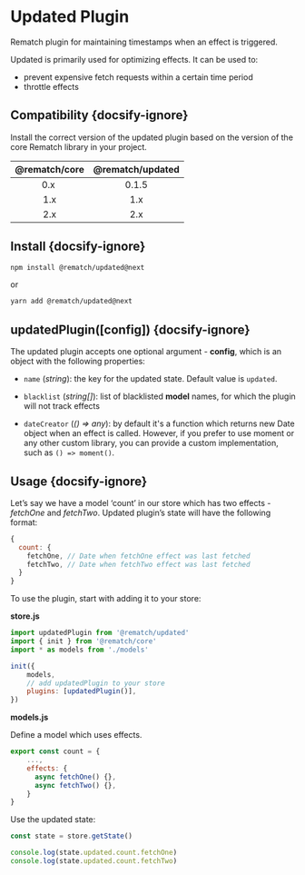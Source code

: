 # Updated Plugin

Rematch plugin for maintaining timestamps when an effect is triggered.

Updated is primarily used for optimizing effects. It can be used to:

- prevent expensive fetch requests within a certain time period
- throttle effects

## Compatibility {docsify-ignore}

Install the correct version of the updated plugin based on the version of the core Rematch library in your project.

|         @rematch/core  | @rematch/updated  |
| :--------------------: | :----: |
| 0.x ‎                   |   0.1.5  |
| 1.x                    |    1.x   |
| 2.x                    |    2.x   |

## Install {docsify-ignore}

```bash
npm install @rematch/updated@next
```

or

```bash
yarn add @rematch/updated@next
```

## updatedPlugin([config]) {docsify-ignore}

The updated plugin accepts one optional argument - **config**, which is an object with the following properties:

- `name` (_string_): the key for the updated state. Default value is `updated`.

- `blacklist` (_string[]_): list of blacklisted **model** names, for which the plugin will not track effects

- `dateCreator` (_() => any_): by default it's a function which returns new Date object when an effect is called. However, if you prefer to use moment or any other custom library, you can provide a custom implementation, such as `() => moment()`.

## Usage {docsify-ignore}

Let’s say we have a model ‘count’ in our store which has two effects - _fetchOne_ and _fetchTwo_. Updated plugin’s state will have the following format:

```javascript
{
  count: {
    fetchOne, // Date when fetchOne effect was last fetched
    fetchTwo, // Date when fetchTwo effect was last fetched
  }
}
```

To use the plugin, start with adding it to your store:

**store.js**

```javascript
import updatedPlugin from '@rematch/updated'
import { init } from '@rematch/core'
import * as models from './models'

init({
    models,
    // add updatedPlugin to your store
	plugins: [updatedPlugin()],
})
```

**models.js**

Define a model which uses effects.

```javascript
export const count = {
	...,
    effects: {
      async fetchOne() {},
      async fetchTwo() {},
    }
}
```

Use the updated state:

```javascript
const state = store.getState()

console.log(state.updated.count.fetchOne)
console.log(state.updated.count.fetchTwo)
```
